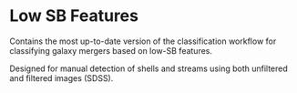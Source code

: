 # Low SB Features
Contains the most up-to-date version of the classification workflow for classifying galaxy mergers based on low-SB features.

Designed for manual detection of shells and streams using both unfiltered and filtered images (SDSS).
